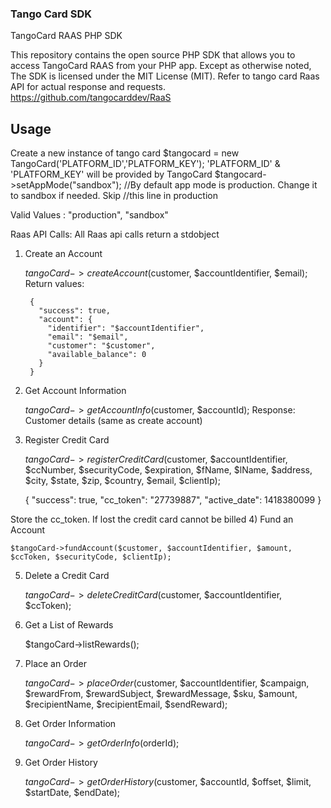 ### Tango Card SDK 


TangoCard RAAS PHP SDK

This repository contains the open source PHP SDK that allows you to access TangoCard RAAS from your PHP app. Except as otherwise noted,
The SDK is licensed under the MIT License (MIT).
Refer to tango card Raas API for actual response and requests. https://github.com/tangocarddev/RaaS

Usage
-----

Create a new instance of tango card
    $tangocard = new TangoCard('PLATFORM_ID','PLATFORM_KEY');
    'PLATFORM_ID' & 'PLATFORM_KEY' will be provided by TangoCard
    $tangocard->setAppMode("sandbox"); //By default app mode is production. Change it to sandbox if needed. Skip      //this line in production

Valid Values : "production", "sandbox"

Raas API Calls:
All Raas api calls return a stdobject
1) Create an Account 

    $tangoCard->createAccount($customer, $accountIdentifier, $email);
Return values:

        {
          "success": true,
          "account": {
            "identifier": "$accountIdentifier",
            "email": "$email",
            "customer": "$customer",
            "available_balance": 0
          }
        }

2) Get Account Information 

    $tangoCard->getAccountInfo($customer, $accountId);
Response: Customer details (same as create account)

3) Register Credit Card

    $tangoCard->registerCreditCard($customer, $accountIdentifier, $ccNumber, $securityCode, $expiration, $fName, $lName, $address, $city, $state, $zip, $country, $email, $clientIp);
              
    {
    "success": true,
    "cc_token": "27739887",
    "active_date": 1418380099
    }

Store the cc_token. If lost the credit card cannot be billed
4) Fund an Account 

    $tangoCard->fundAccount($customer, $accountIdentifier, $amount, $ccToken, $securityCode, $clientIp);

5) Delete a Credit Card

    $tangoCard->deleteCreditCard($customer, $accountIdentifier, $ccToken);

5) Get a List of Rewards 

    $tangoCard->listRewards();

5) Place an Order 

    $tangoCard->placeOrder($customer, $accountIdentifier, $campaign, $rewardFrom, $rewardSubject, $rewardMessage,  $sku, $amount, $recipientName, $recipientEmail, $sendReward);

6) Get Order Information 

    $tangoCard->getOrderInfo($orderId);

7) Get Order History 

    $tangoCard->getOrderHistory($customer, $accountId, $offset, $limit, $startDate, $endDate);
